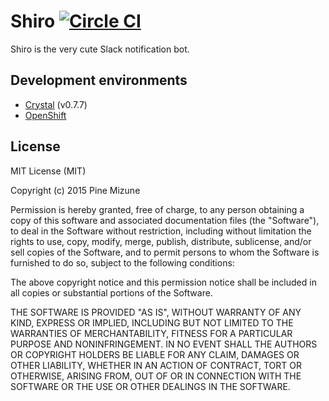 # Shiro [![Circle CI](https://circleci.com/gh/pine613/Shiro/tree/master.svg?style=svg)](https://circleci.com/gh/pine613/Shiro/tree/master)

Shiro is the very cute Slack notification bot.

## Development environments

- [Crystal](http://crystal-lang.org/) (v0.7.7)
- [OpenShift](https://www.openshift.com/)

## License

MIT License (MIT)

Copyright (c) 2015 Pine Mizune

Permission is hereby granted, free of charge, to any person obtaining a copy
of this software and associated documentation files (the "Software"), to deal
in the Software without restriction, including without limitation the rights
to use, copy, modify, merge, publish, distribute, sublicense, and/or sell
copies of the Software, and to permit persons to whom the Software is
furnished to do so, subject to the following conditions:

The above copyright notice and this permission notice shall be included in
all copies or substantial portions of the Software.

THE SOFTWARE IS PROVIDED "AS IS", WITHOUT WARRANTY OF ANY KIND, EXPRESS OR
IMPLIED, INCLUDING BUT NOT LIMITED TO THE WARRANTIES OF MERCHANTABILITY,
FITNESS FOR A PARTICULAR PURPOSE AND NONINFRINGEMENT. IN NO EVENT SHALL THE
AUTHORS OR COPYRIGHT HOLDERS BE LIABLE FOR ANY CLAIM, DAMAGES OR OTHER
LIABILITY, WHETHER IN AN ACTION OF CONTRACT, TORT OR OTHERWISE, ARISING FROM,
OUT OF OR IN CONNECTION WITH THE SOFTWARE OR THE USE OR OTHER DEALINGS IN
THE SOFTWARE.
